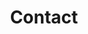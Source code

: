 ---
type: contact
title : Contact
class: contact
title_text_red: Tu as une question&nbsp;?
title_text_black: Contacte-nous&nbsp;!
title_col_left : <span class="red">Écris-nous</span> directement par ici&nbsp;!
title_col_right : Infos de <span class="red">contact</span>
form:
  name_txt: Ton nom
  email_txt: Ton mail
  subjects:
    txt : Sujet de ton message
    items : 
      - Service juridique
      - Demande d'animation
      - Contact presse
      - Information générale
  msg_txt: Ton message
  submit_txt: Envoyer 
---